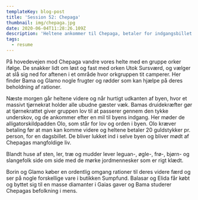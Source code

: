 ```yaml
---
templateKey: blog-post
title: 'Session 52: Chepaga'
thumbnail: img/chepaga.jpg
date: 2020-06-04T11:28:26.109Z
description: 'Heltene ankommer til Chepaga, betaler for indgangsbillet og ser sig omkring.'
tags:
  - resume
---
```

På hovedevejen mod Chepaga vandre vores helte med en gruppe orker ifølge. De snakker lidt om løst og fast med orken Utok Sursværd, og vælger at slå sig ned for aftenen i et område hvor orkgruppen tit camperer. Her finder Bama og Glamo nogle frugter og rødder som kan hjælpe på deres beholdning af rationer.

Næste morgen går heltene videre og når hurtigt udkanten af byen, hvor et massivt tjørnekrat holder alle ubudne gæster væk. Bamas druidekræfter gør at tjørnekrattet giver gruppen lov til at passerer gennem den tykke underskov, og de ankommer efter en mil til byens indgang. Her møder de alligatorskildpadden Olo, som står for lov og orden i byen. Olo kræver betaling før at man kan komme videre og heltene betaler 20 guldstykker pr. person, for en dagsbillet. De bliver lukket ind i selve byen og bliver mødt af Chepagas mangfoldige liv.

Blandt huse af sten, ler, træ og mudder lever leguan-, øgle-, frø-, bjørn- og slangefolk side om side med de mørke jordmennesker som er rigt klædt.

Borin og Glamo køber en ordentlig omgang rationer til deres videre færd og ser på nogle forskellige vare i butikken Sumpfund. Balasar og Elida får købt og byttet sig til en masse diamanter i Gaias gaver og Bama studerer Chepagas befolkning i mens.
